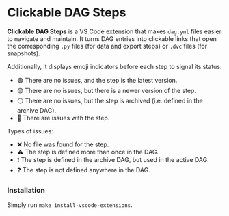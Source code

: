 # Clickable DAG Steps

**Clickable DAG Steps** is a VS Code extension that makes `dag.yml` files easier to navigate and maintain. It turns DAG entries into clickable links that open the corresponding `.py` files (for data and export steps) or `.dvc` files (for snapshots).

Additionally, it displays emoji indicators before each step to signal its status:

- 🟢 There are no issues, and the step is the latest version.
- 🟡 There are no issues, but there is a newer version of the step.
- ⚪ There are no issues, but the step is archived (i.e. defined in the archive DAG).
- 🔴 There are issues with the step.

Types of issues:
- ❌ No file was found for the step.
- ⚠️ The step is defined more than once in the DAG.
- ❗ The step is defined in the archive DAG, but used in the active DAG.
- ❓ The step is not defined anywhere in the DAG.

### Installation

Simply run `make install-vscode-extensions`.


